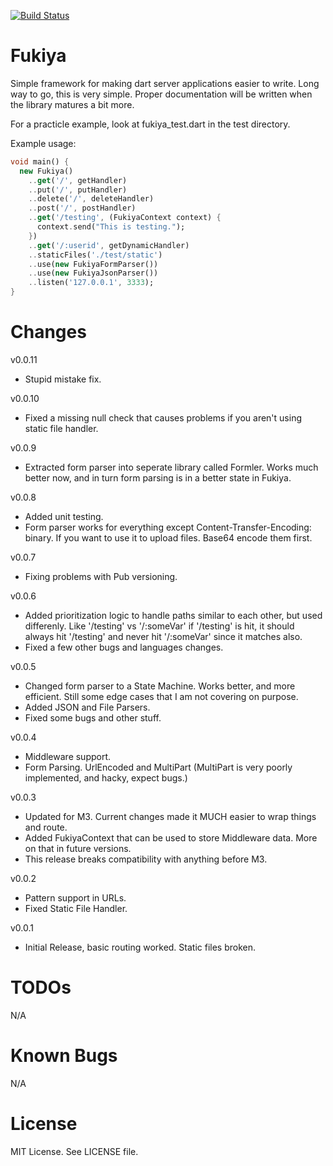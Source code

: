 [![Build Status](https://drone.io/github.com/Daegalus/fukiya/status.png)](https://drone.io/github.com/Daegalus/fukiya/latest)

Fukiya
======
Simple framework for making dart server applications easier to write. Long way to go, this is very simple.
Proper documentation will be written when the library matures a bit more.

For a practicle example, look at fukiya_test.dart in the test directory.

Example usage:
```dart
void main() {
  new Fukiya()
    ..get('/', getHandler)
    ..put('/', putHandler)
    ..delete('/', deleteHandler)
    ..post('/', postHandler)
    ..get('/testing', (FukiyaContext context) {
      context.send("This is testing.");
    })
    ..get('/:userid', getDynamicHandler)
    ..staticFiles('./test/static')
    ..use(new FukiyaFormParser())
    ..use(new FukiyaJsonParser())
    ..listen('127.0.0.1', 3333);
}
```

Changes
=======
v0.0.11
- Stupid mistake fix.

v0.0.10
- Fixed a missing null check that causes problems if you aren't using static file handler.

v0.0.9
- Extracted form parser into seperate library called Formler. Works much better now, and in turn form parsing is in a better state in Fukiya.

v0.0.8
- Added unit testing.
- Form parser works for everything except Content-Transfer-Encoding: binary. If you want to use it to upload files. Base64 encode them first.

v0.0.7
- Fixing problems with Pub versioning.

v0.0.6
- Added prioritization logic to handle paths similar to each other, but used differenly. Like '/testing' vs '/:someVar' if '/testing' is hit, it should always hit '/testing' and never hit '/:someVar' since it matches also.
- Fixed a few other bugs and languages changes.

v0.0.5
- Changed form parser to a State Machine. Works better, and more efficient. Still some edge cases that I am not covering on purpose.
- Added JSON and File Parsers.
- Fixed some bugs and other stuff.

v0.0.4
- Middleware support.
- Form Parsing. UrlEncoded and MultiPart (MultiPart is very poorly implemented, and hacky, expect bugs.)

v0.0.3
- Updated for M3. Current changes made it MUCH easier to wrap things and route.
- Added FukiyaContext that can be used to store Middleware data. More on that in future versions.
- This release breaks compatibility with anything before M3.

v0.0.2
- Pattern support in URLs.
- Fixed Static File Handler.

v0.0.1
- Initial Release, basic routing worked. Static files broken.

TODOs
=====
N/A

Known Bugs
==========
N/A

License
=======
MIT License. See LICENSE file.
